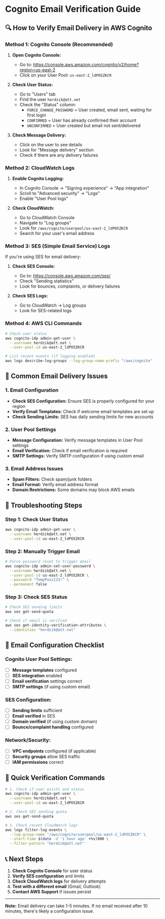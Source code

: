 # Cognito Email Verification Guide

## 🔍 How to Verify Email Delivery in AWS Cognito

### **Method 1: Cognito Console (Recommended)**

1. **Open Cognito Console:**
   - Go to: https://console.aws.amazon.com/cognito/v2/home?region=us-east-2
   - Click on your User Pool: `us-east-2_ldPO5ZKCR`

2. **Check User Status:**
   - Go to "Users" tab
   - Find the user `herdzik@att.net`
   - Check the "Status" column:
     - `FORCE_CHANGE_PASSWORD` = User created, email sent, waiting for first login
     - `CONFIRMED` = User has already confirmed their account
     - `UNCONFIRMED` = User created but email not sent/delivered

3. **Check Message Delivery:**
   - Click on the user to see details
   - Look for "Message delivery" section
   - Check if there are any delivery failures

### **Method 2: CloudWatch Logs**

1. **Enable Cognito Logging:**
   - In Cognito Console → "Signing experience" → "App integration"
   - Scroll to "Advanced security" → "Logs"
   - Enable "User Pool logs"

2. **Check CloudWatch:**
   - Go to CloudWatch Console
   - Navigate to "Log groups"
   - Look for `/aws/cognito/userpool/us-east-2_ldPO5ZKCR`
   - Search for your user's email address

### **Method 3: SES (Simple Email Service) Logs**

If you're using SES for email delivery:

1. **Check SES Console:**
   - Go to: https://console.aws.amazon.com/ses/
   - Check "Sending statistics"
   - Look for bounces, complaints, or delivery failures

2. **Check SES Logs:**
   - Go to CloudWatch → Log groups
   - Look for SES-related logs

### **Method 4: AWS CLI Commands**

```bash
# Check user status
aws cognito-idp admin-get-user \
  --username herdzik@att.net \
  --user-pool-id us-east-2_ldPO5ZKCR

# List recent events (if logging enabled)
aws logs describe-log-groups --log-group-name-prefix "/aws/cognito"
```

## 🚨 Common Email Delivery Issues

### **1. Email Configuration**
- **Check SES Configuration:** Ensure SES is properly configured for your region
- **Verify Email Templates:** Check if welcome email templates are set up
- **Check Sending Limits:** SES has daily sending limits for new accounts

### **2. User Pool Settings**
- **Message Configuration:** Verify message templates in User Pool settings
- **Email Verification:** Check if email verification is required
- **SMTP Settings:** Verify SMTP configuration if using custom email

### **3. Email Address Issues**
- **Spam Filters:** Check spam/junk folders
- **Email Format:** Verify email address format
- **Domain Restrictions:** Some domains may block AWS emails

## 🔧 Troubleshooting Steps

### **Step 1: Check User Status**
```bash
aws cognito-idp admin-get-user \
  --username herdzik@att.net \
  --user-pool-id us-east-2_ldPO5ZKCR
```

### **Step 2: Manually Trigger Email**
```bash
# Force password reset to trigger email
aws cognito-idp admin-set-user-password \
  --username herdzik@att.net \
  --user-pool-id us-east-2_ldPO5ZKCR \
  --password "TempPass123!" \
  --permanent false
```

### **Step 3: Check SES Status**
```bash
# Check SES sending limits
aws ses get-send-quota

# Check if email is verified
aws ses get-identity-verification-attributes \
  --identities "herdzik@att.net"
```

## 📧 Email Configuration Checklist

### **Cognito User Pool Settings:**
- [ ] **Message templates** configured
- [ ] **SES integration** enabled
- [ ] **Email verification** settings correct
- [ ] **SMTP settings** (if using custom email)

### **SES Configuration:**
- [ ] **Sending limits** sufficient
- [ ] **Email verified** in SES
- [ ] **Domain verified** (if using custom domain)
- [ ] **Bounce/complaint handling** configured

### **Network/Security:**
- [ ] **VPC endpoints** configured (if applicable)
- [ ] **Security groups** allow SES traffic
- [ ] **IAM permissions** correct

## 🎯 Quick Verification Commands

```bash
# 1. Check if user exists and status
aws cognito-idp admin-get-user \
  --username herdzik@att.net \
  --user-pool-id us-east-2_ldPO5ZKCR

# 2. Check SES sending quota
aws ses get-send-quota

# 3. Check recent CloudWatch logs
aws logs filter-log-events \
  --log-group-name "/aws/cognito/userpool/us-east-2_ldPO5ZKCR" \
  --start-time $(date -d '1 hour ago' +%s)000 \
  --filter-pattern "herdzik@att.net"
```

## 📞 Next Steps

1. **Check Cognito Console** for user status
2. **Verify SES configuration** and limits
3. **Check CloudWatch logs** for delivery attempts
4. **Test with a different email** (Gmail, Outlook)
5. **Contact AWS Support** if issues persist

---

**Note:** Email delivery can take 1-5 minutes. If no email received after 10 minutes, there's likely a configuration issue. 